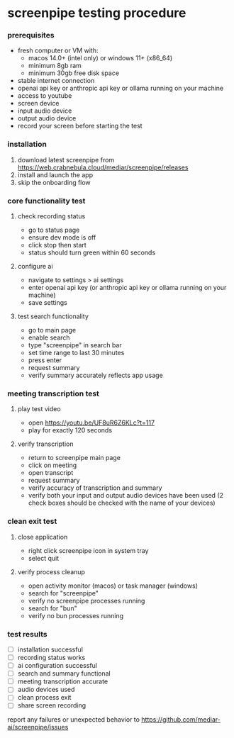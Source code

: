 # screenpipe testing procedure

### prerequisites
- fresh computer or VM with:
  - macos 14.0+ (intel only) or windows 11+ (x86_64)
  - minimum 8gb ram
  - minimum 30gb free disk space
- stable internet connection
- openai api key or anthropic api key or ollama running on your machine
- access to youtube
- screen device
- input audio device
- output audio device
- record your screen before starting the test

### installation
1. download latest screenpipe from https://web.crabnebula.cloud/mediar/screenpipe/releases
2. install and launch the app
3. skip the onboarding flow

### core functionality test
1. check recording status
   - go to status page
   - ensure dev mode is off
   - click stop then start
   - status should turn green within 60 seconds

2. configure ai
   - navigate to settings > ai settings
   - enter openai api key (or anthropic api key or ollama running on your machine)
   - save settings

3. test search functionality
   - go to main page
   - enable search
   - type "screenpipe" in search bar
   - set time range to last 30 minutes
   - press enter
   - request summary
   - verify summary accurately reflects app usage

### meeting transcription test
1. play test video
   - open https://youtu.be/UF8uR6Z6KLc?t=117
   - play for exactly 120 seconds

2. verify transcription
   - return to screenpipe main page
   - click on meeting
   - open transcript
   - request summary
   - verify accuracy of transcription and summary
   - verify both your input and output audio devices have been used (2 check boxes should be checked with the name of your devices)

### clean exit test
1. close application
   - right click screenpipe icon in system tray
   - select quit

2. verify process cleanup
   - open activity monitor (macos) or task manager (windows)
   - search for "screenpipe"
   - verify no screenpipe processes running
   - search for "bun"
   - verify no bun processes running

### test results
- [ ] installation successful
- [ ] recording status works
- [ ] ai configuration successful
- [ ] search and summary functional
- [ ] meeting transcription accurate
- [ ] audio devices used
- [ ] clean process exit
- [ ] share screen recording

report any failures or unexpected behavior to https://github.com/mediar-ai/screenpipe/issues
